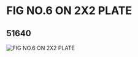 # FIG NO.6 ON 2X2 PLATE
## 51640
![FIG NO.6 ON 2X2 PLATE](https://lc-www-live-s.legocdn.com/media/bricks/5/2/4259781.jpg)